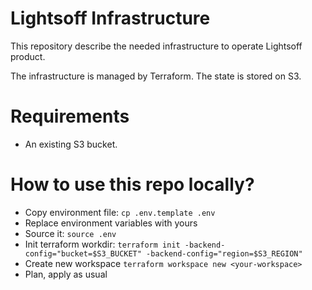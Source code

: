 # Lightsoff Infrastructure

This repository describe the needed infrastructure to operate Lightsoff product.

The infrastructure is managed by Terraform.
The state is stored on S3.

# Requirements

- An existing S3 bucket.

# How to use this repo locally?

- Copy environment file: `cp .env.template .env`
- Replace environment variables with yours
- Source it: `source .env`
- Init terraform workdir: `terraform init -backend-config="bucket=$S3_BUCKET" -backend-config="region=$S3_REGION"`
- Create new workspace `terraform workspace new <your-workspace>`
- Plan, apply as usual
